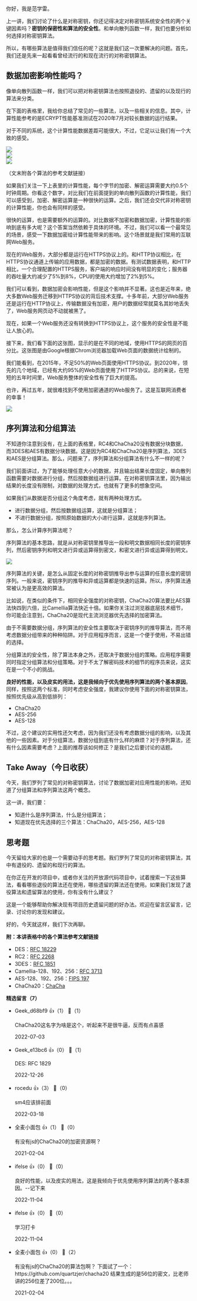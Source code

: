 你好，我是范学雷。

上一讲，我们讨论了什么是对称密钥，你还记得决定对称密钥系统安全性的两个关键因素吗？**密钥的保密性和算法的安全性**。和单向散列函数一样，我们也要分析如何选择对称密钥算法。

所以，有哪些算法是值得我们信任的呢？这就是我们这一次要解决的问题。首先，我们还是先来一起看看曾经流行的和现在流行的对称密钥算法。

## 数据加密影响性能吗？

像单向散列函数一样，我们可以把对称密钥算法也按照退役的、遗留的以及现行的算法来分类。

在下面的表格里，我给你总结了常见的一些算法，以及一些相关的信息。其中，计算性能参考的是ECRYPT性能基准测试在2020年7月对较长数据的运行结果。

对于不同的系统，这个计算性能数据差距可能很大，不过，它足以让我们有一个大致的感受。

![](https://static001.geekbang.org/resource/image/31/0d/31111yyb2864f3a0a0f93d5caccfcf0d.jpg?wh=2284%2A1285)  
![](https://static001.geekbang.org/resource/image/e4/89/e4c551767a3225181d750f229c45bc89.jpg?wh=2284%2A1285)  
![](https://static001.geekbang.org/resource/image/3d/fc/3d328a4af3d39ea490a09f1cc0812afc.jpg?wh=2284%2A1285)

（文末附各个算法的参考文献链接）

如果我们关注一下上表里的计算性能，每个字节的加密、解密运算需要大约0.5个时钟周期。你看这个数字，对比我们在前面提到的单向散列函数的计算性能，我们可以感受到，加密、解密运算是一种很快的运算。之后，我们还会交代非对称密钥的计算性能，你也会有同样的感受。

很快的运算，也是需要额外的运算的。对比数据不加密和数据加密，计算性能的影响到底有多大呢？这个答案当然依赖于具体的环境。不过，我们可以看一个最常见的场景，感受一下数据加密给计算性能带来的影响。这个场景就是我们常用的互联网Web服务。

现在的Web服务，大部分都是运行在HTTPS协议上的。和HTTP协议相比，在HTTPS协议通道上传输的应用数据，都是加密的数据。有测试数据表明，和HTTP相比，一个合理配置的HTTPS服务，客户端的响应时间没有明显的变化；服务器的吞吐量大约减少了5%到8%，CPU的使用大约增加了2%到5%。

我们可以看到，数据加密会影响性能，但是这个影响并不显著。这也是近年来，绝大多数Web服务迁移到HTTPS协议的背后技术支撑。十多年前，大部分Web服务还是运行在HTTP协议上，传输数据没有加密，用户的数据经常就莫名其妙地丢失了，Web服务网页动不动就被黑了。

现在，如果一个Web服务还没有转换到HTTPS协议上，这个服务的安全性是不能让人放心的。

接下来，我们看下面的这张图，显示的是在不同的地域，使用HTTPS的网页的百分比。这张图是由Google根据Chrom浏览器加载Web页面的数据统计绘制的。

我们能看到，在2015年，不足50%的Web页面使用HTTPS协议。到2020年，领先的几个地域，已经有大约95%的Web页面使用了HTTPS协议。总的来说，在短短的五年时间里，Web服务整体的安全性有了巨大的提高。

也许，再过五年，就很难找到不使用加密通道的Web服务了。这是互联网消费者的幸事！

![](https://static001.geekbang.org/resource/image/cd/77/cdfe5af9554994738c5515afe78d4877.png?wh=1142%2A564)

## 序列算法和分组算法

不知道你注意到没有，在上面的表格里，RC4和ChaCha20没有数据分块数据，而3DES和AES有数据分块数据。这是因为RC4和ChaCha20是序列算法，3DES和AES是分组算法。那么，问题来了，序列算法和分组算法有什么不一样的呢？

我们前面讲过，为了能够处理任意大小的数据，并且输出结果长度固定，单向散列函数需要对数据进行分组，然后按数据组进行运算。在对称密钥算法里，因为输出结果的长度没有限制，对数据的处理方式，也就有了更多的想象空间。

如果我们从数据是否分组这个角度考虑，就有两种处理方式。

- 进行数据分组，然后按数据组运算，这就是分组算法；
- 不进行数据分组，按照原始数据的大小进行运算，这就是序列算法。

那么，怎么计算序列算法呢？

序列算法的基本思路，就是从对称密钥里推导出一段和明文数据相同长度的密钥序列，然后密钥序列和明文进行异或运算得到密文，和密文进行异或运算得到明文。

![](https://static001.geekbang.org/resource/image/4c/d2/4cbebbcebbb39yy413861a9637ce81d2.jpg?wh=2284%2A1285)

序列算法的关键，是怎么从固定长度的对称密钥推导出参与运算的任意长度的密钥序列。一般来说，密钥序列的推导和异或运算都是快速的运算。所以，序列算法通常被认为是更高效的算法。

比如说，在类似的条件下，相同安全强度的对称密钥，ChaCha20算法要比AES算法快四到六倍，比Camellia算法快近十倍。如果你关注过浏览器底层技术细节，你可能会注意到，ChaCha20是现代主流浏览器优先选择的加密算法。

由于不需要数据分组，序列算法的安全性主要取决于密钥序列的推导算法，而不用考虑数据分组带来的种种陷阱。对于应用程序而言，这是一个便于使用，不易出错的选择。

分组算法的安全性，除了算法本身之外，还取决于数据分组的策略。应用程序需要同时指定分组算法和分组策略。对于不太了解密码技术的细节的程序员来说，这实在是一个不小的挑战。

**良好的性能，以及皮实的用法，这是我倾向于优先使用序列算法的两个基本原因**。同样，按照这两个标准，同时考虑安全强度，我建议你使用下面的对称密钥算法，按照优先级从高到低排列：

- ChaCha20
- AES-256
- AES-128

不过，这个建议的实用性还欠考虑，因为我们还没有考虑数据分组的影响，以及其他的一些因素。对于分组算法，数据分组到底有什么样的麻烦？对于序列算法，还有什么因素需要考虑？上面的推荐该如何修正？是我们之后要讨论的话题。

## Take Away（今日收获）

今天，我们罗列了常见的对称密钥算法，讨论了数据加密对应用性能的影响，还知道了分组算法和序列算法这两个概念。

这一讲，我们要：

- 知道什么是序列算法，什么是分组算法；
- 知道现在优先选择的三个算法：ChaCha20，AES-256，AES-128

## 思考题

今天留给大家的也是一个需要动手的思考题。我们罗列了常见的对称密钥算法，其中有退役的、遗留的和现行的算法。

在你正在开发的项目中，或者你关注的开放源代码项目中，试着搜索一下这些算法，看看哪些退役的算法还在使用，哪些遗留的算法还在使用。如果我们发现了退役算法和遗留算法的使用，你有没有什么建议？

这是一个能够帮助你解决现有项目历史遗留问题的好办法。欢迎在留言区留言，记录、讨论你的发现和建议。

好的，今天就这样，我们下次再聊。

**附：本讲表格中的各个算法参考文献链接**

- DES：[RFC 18229](https://tools.ietf.org/html/rfc1829)
- RC2：[RFC 2268](https://tools.ietf.org/html/rfc2268)
- 3DES：[RFC 1851](https://tools.ietf.org/html/rfc1851)
- Camellia-128、192、256：[RFC 3713](https://tools.ietf.org/html/rfc3713)
- AES-128、192、256：[FIPS 197](https://nvlpubs.nist.gov/nistpubs/FIPS/NIST.FIPS.197.pdf)
- ChaCha20：[ChaCha](http://cr.yp.to/chacha/chacha-20080128.pdf)
<div><strong>精选留言（7）</strong></div><ul>
<li><span>Geek_d68bf9</span> 👍（1） 💬（1）<p>ChaCha20这名字为啥是这个，听起来不是很牛逼，反而有点喜感</p>2022-07-03</li><br/><li><span>Geek_e13bc6</span> 👍（0） 💬（1）<p>DES: RFC 1829</p>2022-12-26</li><br/><li><span>rocedu</span> 👍（3） 💬（0）<p>sm4应该排前面</p>2022-03-18</li><br/><li><span>全麦小面包</span> 👍（1） 💬（0）<p>有没有js的ChaCha20的加密资源啊？</p>2021-02-04</li><br/><li><span>ifelse</span> 👍（0） 💬（0）<p>良好的性能，以及皮实的用法，这是我倾向于优先使用序列算法的两个基本原因。--记下来</p>2022-11-04</li><br/><li><span>ifelse</span> 👍（0） 💬（0）<p>学习打卡</p>2022-11-04</li><br/><li><span>全麦小面包</span> 👍（0） 💬（2）<p>有没有js的ChaCha20的算法包啊？
下面试了一个：
https:&#47;&#47;github.com&#47;quartzjer&#47;chacha20
结果生成的是56位的密文，比老师讲的256位差了200位。。。</p>2021-02-04</li><br/>
</ul>